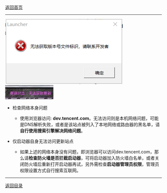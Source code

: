 
[返回首页](./Home)


***


![](./jiaocheng3.png)
![](./jiaocheng4.jpg)

* 检查网络本身问题
  - 使用浏览器访问: **dev.tencent.com**。无法访问则是本机网络问题，可能是DNS解析失败，或者是该站点被列入了本地网络或路由器的黑名单，请**自行使用搜索引擎解决网络问题**。

* 仅启动器自身无法访问更新站点
  - 如果上述的网络本身没有问题，即浏览器可以访问dev.tencent.com，那么请**检查防火墙是否拦截启动器**，可将启动器加入防火墙白名单，或者关闭防火墙后重新打开启动器再试，另外需检查**启动器管理员权限**，管理员权限设置方式自行搜索互联网。


***

[返回目录](./常见问题指南)

